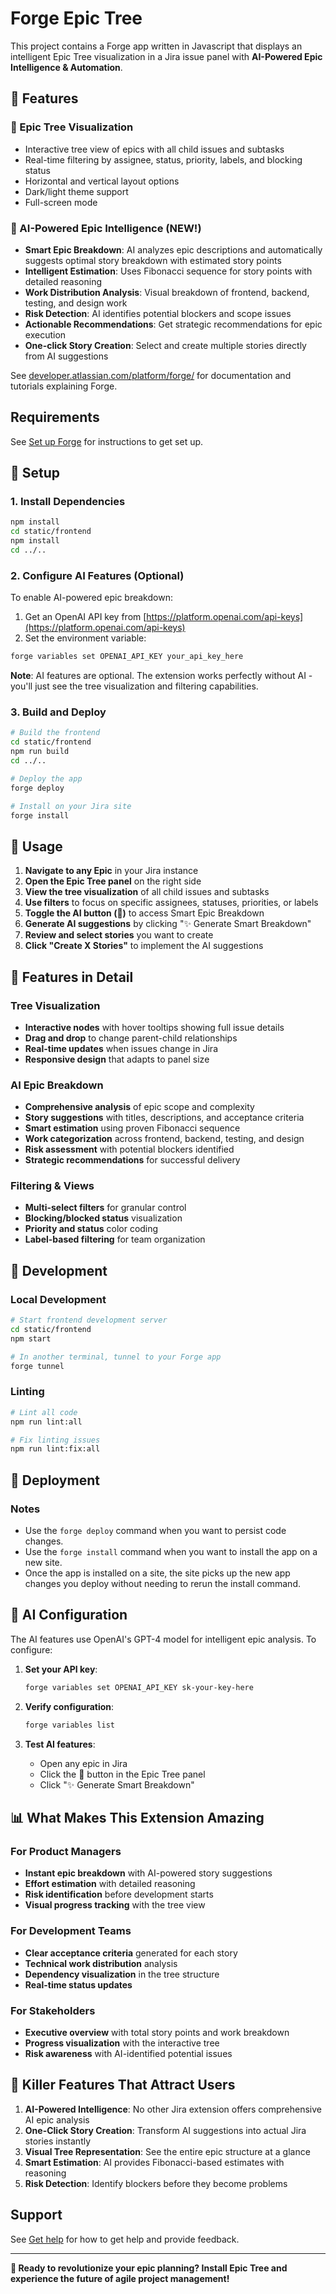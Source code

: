 # Forge Epic Tree

This project contains a Forge app written in Javascript that displays an intelligent Epic Tree visualization in a Jira issue panel with **AI-Powered Epic Intelligence & Automation**.

## 🚀 Features

### 🌳 Epic Tree Visualization

- Interactive tree view of epics with all child issues and subtasks
- Real-time filtering by assignee, status, priority, labels, and blocking status
- Horizontal and vertical layout options
- Dark/light theme support
- Full-screen mode

### 🤖 AI-Powered Epic Intelligence (NEW!)

- **Smart Epic Breakdown**: AI analyzes epic descriptions and automatically suggests optimal story breakdown with estimated story points
- **Intelligent Estimation**: Uses Fibonacci sequence for story points with detailed reasoning
- **Work Distribution Analysis**: Visual breakdown of frontend, backend, testing, and design work
- **Risk Detection**: AI identifies potential blockers and scope issues
- **Actionable Recommendations**: Get strategic recommendations for epic execution
- **One-click Story Creation**: Select and create multiple stories directly from AI suggestions

See [developer.atlassian.com/platform/forge/](https://developer.atlassian.com/platform/forge) for documentation and tutorials explaining Forge.

## Requirements

See [Set up Forge](https://developer.atlassian.com/platform/forge/set-up-forge/) for instructions to get set up.

## 🔧 Setup

### 1. Install Dependencies

```bash
npm install
cd static/frontend
npm install
cd ../..
```

### 2. Configure AI Features (Optional)

To enable AI-powered epic breakdown:

1. Get an OpenAI API key from [https://platform.openai.com/api-keys](https://platform.openai.com/api-keys)
2. Set the environment variable:

```bash
forge variables set OPENAI_API_KEY your_api_key_here
```

**Note**: AI features are optional. The extension works perfectly without AI - you'll just see the tree visualization and filtering capabilities.

### 3. Build and Deploy

```bash
# Build the frontend
cd static/frontend
npm run build
cd ../..

# Deploy the app
forge deploy

# Install on your Jira site
forge install
```

## 🎯 Usage

1. **Navigate to any Epic** in your Jira instance
2. **Open the Epic Tree panel** on the right side
3. **View the tree visualization** of all child issues and subtasks
4. **Use filters** to focus on specific assignees, statuses, priorities, or labels
5. **Toggle the AI button (🤖)** to access Smart Epic Breakdown
6. **Generate AI suggestions** by clicking "✨ Generate Smart Breakdown"
7. **Review and select stories** you want to create
8. **Click "Create X Stories"** to implement the AI suggestions

## 🎨 Features in Detail

### Tree Visualization

- **Interactive nodes** with hover tooltips showing full issue details
- **Drag and drop** to change parent-child relationships
- **Real-time updates** when issues change in Jira
- **Responsive design** that adapts to panel size

### AI Epic Breakdown

- **Comprehensive analysis** of epic scope and complexity
- **Story suggestions** with titles, descriptions, and acceptance criteria
- **Smart estimation** using proven Fibonacci sequence
- **Work categorization** across frontend, backend, testing, and design
- **Risk assessment** with potential blockers identified
- **Strategic recommendations** for successful delivery

### Filtering & Views

- **Multi-select filters** for granular control
- **Blocking/blocked status** visualization
- **Priority and status** color coding
- **Label-based filtering** for team organization

## 🔧 Development

### Local Development

```bash
# Start frontend development server
cd static/frontend
npm start

# In another terminal, tunnel to your Forge app
forge tunnel
```

### Linting

```bash
# Lint all code
npm run lint:all

# Fix linting issues
npm run lint:fix:all
```

## 🚀 Deployment

### Notes

- Use the `forge deploy` command when you want to persist code changes.
- Use the `forge install` command when you want to install the app on a new site.
- Once the app is installed on a site, the site picks up the new app changes you deploy without needing to rerun the install command.

## 🤖 AI Configuration

The AI features use OpenAI's GPT-4 model for intelligent epic analysis. To configure:

1. **Set your API key**:

   ```bash
   forge variables set OPENAI_API_KEY sk-your-key-here
   ```

2. **Verify configuration**:

   ```bash
   forge variables list
   ```

3. **Test AI features**:
   - Open any epic in Jira
   - Click the 🤖 button in the Epic Tree panel
   - Click "✨ Generate Smart Breakdown"

## 📊 What Makes This Extension Amazing

### For Product Managers

- **Instant epic breakdown** with AI-powered story suggestions
- **Effort estimation** with detailed reasoning
- **Risk identification** before development starts
- **Visual progress tracking** with the tree view

### For Development Teams

- **Clear acceptance criteria** generated for each story
- **Technical work distribution** analysis
- **Dependency visualization** in the tree structure
- **Real-time status updates**

### For Stakeholders

- **Executive overview** with total story points and work breakdown
- **Progress visualization** with the interactive tree
- **Risk awareness** with AI-identified potential issues

## 🎯 Killer Features That Attract Users

1. **AI-Powered Intelligence**: No other Jira extension offers comprehensive AI epic analysis
2. **One-Click Story Creation**: Transform AI suggestions into actual Jira stories instantly
3. **Visual Tree Representation**: See the entire epic structure at a glance
4. **Smart Estimation**: AI provides Fibonacci-based estimates with reasoning
5. **Risk Detection**: Identify blockers before they become problems

## Support

See [Get help](https://developer.atlassian.com/platform/forge/get-help/) for how to get help and provide feedback.

---

**🚀 Ready to revolutionize your epic planning? Install Epic Tree and experience the future of agile project management!**

